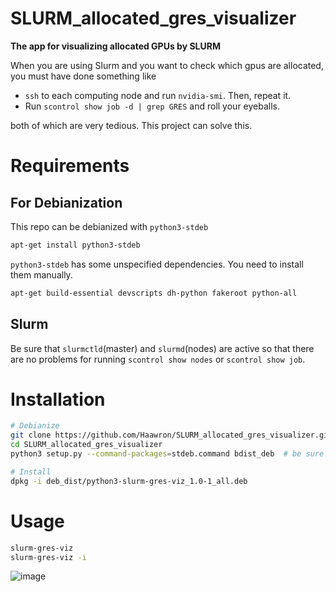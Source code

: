 # SLURM_allocated_gres_visualizer
**The app for visualizing allocated GPUs by SLURM**

When you are using Slurm and you want to check which gpus are allocated, you must have done something like
- `ssh` to each computing node and run `nvidia-smi`. Then, repeat it.
- Run `scontrol show job -d | grep GRES` and roll your eyeballs.


both of which are very tedious. This project can solve this.

# Requirements
## For Debianization
This repo can be debianized with `python3-stdeb`
```bash
apt-get install python3-stdeb
```
`python3-stdeb` has some unspecified dependencies. You need to install them manually.
```bash
apt-get build-essential devscripts dh-python fakeroot python-all
```

## Slurm
Be sure that `slurmctld`(master) and `slurmd`(nodes) are active so that there are no problems for running `scontrol show nodes` or `scontrol show job`.

# Installation
```bash
# Debianize
git clone https://github.com/Haawron/SLURM_allocated_gres_visualizer.git
cd SLURM_allocated_gres_visualizer
python3 setup.py --command-packages=stdeb.command bdist_deb  # be sure to be without conda

# Install
dpkg -i deb_dist/python3-slurm-gres-viz_1.0-1_all.deb
```

# Usage
```bash
slurm-gres-viz
slurm-gres-viz -i
```

![image](https://user-images.githubusercontent.com/25451196/136583132-108034a7-5088-4e46-91d7-c2c37dfd5704.png)
